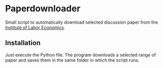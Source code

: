 # Paperdownloader
Small script to automatically download selected discussion paper from the [Institute of Labor Economics](https://www.iza.org).

## Installation
Just execute the Python file. The program downloads a selected range of paper and saves them in the same folder in which the script runs.
